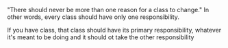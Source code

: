 "There should never be more than one reason for a class to change."
In other words, every class should have only one responsibility.

If you have class, that class should have its primary responsibility, whatever it's meant to be doing and it should ot take the other responsibility